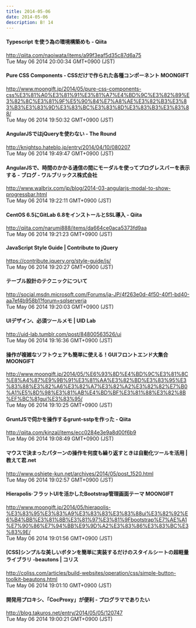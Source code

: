 ```yaml
---
title: 2014-05-06
date: 2014-05-06
description: B! 14
---
```


#### Typescript を使う為の環境構築めも - Qiita
http://qiita.com/naoiwata/items/a99f3eaf5d35c87d6a75<br>
Tue May 06 2014 20:00:34 GMT+0900 (JST)<br>


#### Pure CSS Components - CSSだけで作られた各種コンポーネント MOONGIFT
http://www.moongift.jp/2014/05/pure-css-components-css%E3%81%A0%E3%81%91%E3%81%A7%E4%BD%9C%E3%82%89%E3%82%8C%E3%81%9F%E5%90%84%E7%A8%AE%E3%82%B3%E3%83%B3%E3%83%9D%E3%83%BC%E3%83%8D%E3%83%B3%E3%83%88/<br>
Tue May 06 2014 19:50:32 GMT+0900 (JST)<br>


#### AngularJSではjQueryを使わない - The Round
http://knightso.hateblo.jp/entry/2014/04/10/080207<br>
Tue May 06 2014 19:49:47 GMT+0900 (JST)<br>


#### AngularJSで、時間のかかる通信の間にモーダルを使ってプログレスバーを表示する - ブログ - ワルブリックス株式会社
http://www.walbrix.com/jp/blog/2014-03-angularjs-modal-to-show-progressbar.html<br>
Tue May 06 2014 19:22:11 GMT+0900 (JST)<br>


#### CentOS 6.5にGitLab 6.8をインストールとSSL導入 - Qiita
http://qiita.com/narumi888/items/da664ce0aca5373fd9aa<br>
Tue May 06 2014 19:21:23 GMT+0900 (JST)<br>


#### JavaScript Style Guide | Contribute to jQuery
https://contribute.jquery.org/style-guide/js/<br>
Tue May 06 2014 19:20:27 GMT+0900 (JST)<br>


####     テーブル設計のテクニックについて
http://social.msdn.microsoft.com/Forums/ja-JP/4f263e0d-4f50-40f1-bd40-aa7ef4b958b1?forum=sqlserverja<br>
Tue May 06 2014 19:20:03 GMT+0900 (JST)<br>


#### UIデザイン、必須ツールメモ | UID Lab
http://uid-lab.tumblr.com/post/84800563526/ui<br>
Tue May 06 2014 19:16:36 GMT+0900 (JST)<br>


#### 操作が複雑なソフトウェアも簡単に使える！GUIフロントエンド大集合 MOONGIFT
http://www.moongift.jp/2014/05/%E6%93%8D%E4%BD%9C%E3%81%8C%E8%A4%87%E9%9B%91%E3%81%AA%E3%82%BD%E3%83%95%E3%83%88%E3%82%A6%E3%82%A7%E3%82%A2%E3%82%82%E7%B0%A1%E5%8D%98%E3%81%AB%E4%BD%BF%E3%81%88%E3%82%8B%EF%BC%81gui%E3%83%95/<br>
Tue May 06 2014 19:10:25 GMT+0900 (JST)<br>


#### GruntJSで伺かを操作するgrunt-sstpを作った - Qiita
http://qiita.com/kinzal/items/ecc0284e3e9a8d00f6b9<br>
Tue May 06 2014 19:08:49 GMT+0900 (JST)<br>


#### マウスで決まったパターンの操作を何度も繰り返すときは自動化ツールを活用 | 教えて君.net
http://www.oshiete-kun.net/archives/2014/05/post_1520.html<br>
Tue May 06 2014 19:02:57 GMT+0900 (JST)<br>


#### Hierapolis·フラットUIを活かしたBootstrap管理画面テーマ MOONGIFT
http://www.moongift.jp/2014/05/hierapolis-%E3%83%95%E3%83%A9%E3%83%83%E3%83%88ui%E3%82%92%E6%B4%BB%E3%81%8B%E3%81%97%E3%81%9Fbootstrap%E7%AE%A1%E7%90%86%E7%94%BB%E9%9D%A2%E3%83%86%E3%83%BC%E3%83%9E/<br>
Tue May 06 2014 19:01:56 GMT+0900 (JST)<br>


####   [CSS]シンプルな美しいボタンを簡単に実装するだけのスタイルシートの超軽量ライブラリ -beautons | コリス
http://coliss.com/articles/build-websites/operation/css/simple-button-toolkit-beautons.html<br>
Tue May 06 2014 19:01:10 GMT+0900 (JST)<br>


#### 開発用プロキシ、「CocProxy」が便利 - プログラマでありたい
http://blog.takuros.net/entry/2014/05/05/120747<br>
Tue May 06 2014 19:00:21 GMT+0900 (JST)<br>


